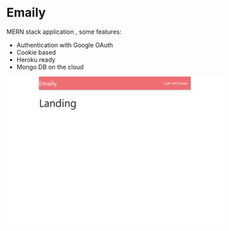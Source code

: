 # Emaily
MERN stack application , some features:

- Authentication with Google OAuth
- Cookie based
- Heroku ready
- Mongo DB on the cloud


<img src='preview.png' alt='emaily screenshot' />

